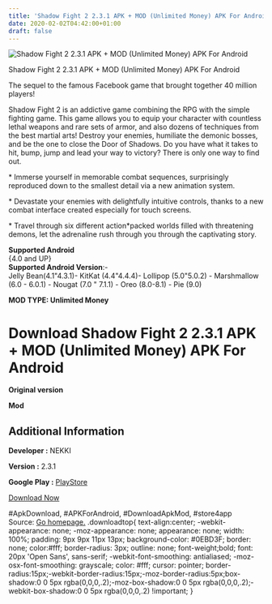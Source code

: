 ```yaml
---
title: 'Shadow Fight 2 2.3.1 APK + MOD (Unlimited Money) APK For Android'
date: 2020-02-02T04:42:00+01:00
draft: false
---
```


![Shadow Fight 2 2.3.1 APK + MOD (Unlimited Money) APK For Android](https://i2.wp.com/apkhome.net/wp-content/uploads/2020/02/Shadow-Fight-2-2.3.1-APK-MOD-Unlimited-Money.png "Shadow Fight 2 2.3.1 APK + MOD (Unlimited Money) APK For Android")

  

Shadow Fight 2 2.3.1 APK + MOD (Unlimited Money) APK For Android

The sequel to the famous Facebook game that brought together 40 million players!

Shadow Fight 2 is an addictive game combining the RPG with the simple fighting game. This game allows you to equip your character with countless lethal weapons and rare sets of armor, and also dozens of techniques from the best martial arts! Destroy your enemies, humiliate the demonic bosses, and be the one to close the Door of Shadows. Do you have what it takes to hit, bump, jump and lead your way to victory? There is only one way to find out.

\* Immerse yourself in memorable combat sequences, surprisingly reproduced down to the smallest detail via a new animation system.

\* Devastate your enemies with delightfully intuitive controls, thanks to a new combat interface created especially for touch screens.

\* Travel through six different action\*packed worlds filled with threatening demons, let the adrenaline rush through you through the captivating story.

**Supported Android**  
{4.0 and UP}  
**Supported Android Version**:-  
Jelly Bean(4.1"4.3.1)- KitKat (4.4"4.4.4)- Lollipop (5.0"5.0.2) - Marshmallow (6.0 - 6.0.1) - Nougat (7.0 " 7.1.1) - Oreo (8.0-8.1) - Pie (9.0)

**MOD TYPE: Unlimited Money**

Download Shadow Fight 2 2.3.1 APK + MOD (Unlimited Money) APK For Android
=========================================================================

**Original version**

**Mod**

Additional Information
----------------------

**Developer :** NEKKI

**Version :** 2.3.1

**Google Play :** [PlayStore](https://play.google.com/store/apps/details?id=com.nekki.shadowfight)

  

[Download Now](https://store4app.co/post/shadow-fight-2-2-3-1-apk-mod-unlimited-money-apk-for-android_1580573395)

  
#ApkDownload, #APKForAndroid, #DownloadApkMod, #store4app  
Source: [Go homepage.](https://store4app.co/post/shadow-fight-2-2-3-1-apk-mod-unlimited-money-apk-for-android_1580573395) .downloadtop{ text-align:center; -webkit-appearance: none; -moz-appearance: none; appearance: none; width: 100%; padding: 9px 9px 11px 13px; background-color: #0EBD3F; border: none; color:#fff; border-radius: 3px; outline: none; font-weight;bold; font: 20px 'Open Sans', sans-serif; -webkit-font-smoothing: antialiased; -moz-osx-font-smoothing: grayscale; color: #fff; cursor: pointer; border-radius:15px;-webkit-border-radius:15px;-moz-border-radius:5px;box-shadow:0 0 5px rgba(0,0,0,.2);-moz-box-shadow:0 0 5px rgba(0,0,0,.2);-webkit-box-shadow:0 0 5px rgba(0,0,0,.2) !important; }